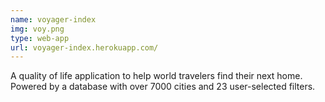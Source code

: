 ```yaml
---
name: voyager-index
img: voy.png
type: web-app
url: voyager-index.herokuapp.com/
---
```


A quality of life application to help world travelers find their next home. Powered by a database with over 7000 cities and 23 user-selected filters.

